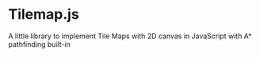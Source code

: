 # Tilemap.js
A little library to implement Tile Maps with 2D canvas in JavaScript with A* pathfinding built-in
